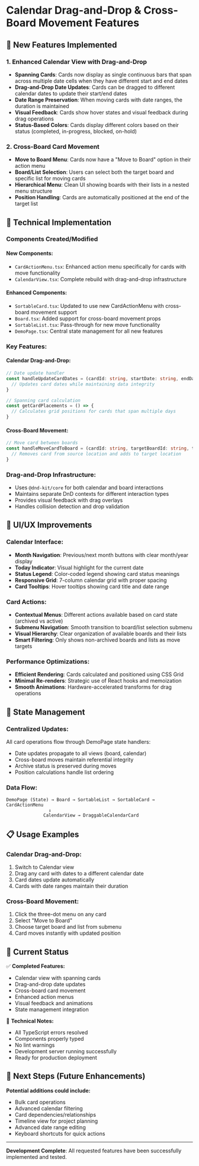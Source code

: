 # Calendar Drag-and-Drop & Cross-Board Movement Features

## 🚀 New Features Implemented

### 1. Enhanced Calendar View with Drag-and-Drop
- **Spanning Cards**: Cards now display as single continuous bars that span across multiple date cells when they have different start and end dates
- **Drag-and-Drop Date Updates**: Cards can be dragged to different calendar dates to update their start/end dates
- **Date Range Preservation**: When moving cards with date ranges, the duration is maintained
- **Visual Feedback**: Cards show hover states and visual feedback during drag operations
- **Status-Based Colors**: Cards display different colors based on their status (completed, in-progress, blocked, on-hold)

### 2. Cross-Board Card Movement
- **Move to Board Menu**: Cards now have a "Move to Board" option in their action menu
- **Board/List Selection**: Users can select both the target board and specific list for moving cards
- **Hierarchical Menu**: Clean UI showing boards with their lists in a nested menu structure
- **Position Handling**: Cards are automatically positioned at the end of the target list

## 🔧 Technical Implementation

### Components Created/Modified

#### New Components:
- `CardActionMenu.tsx`: Enhanced action menu specifically for cards with move functionality
- `CalendarView.tsx`: Complete rebuild with drag-and-drop infrastructure

#### Enhanced Components:
- `SortableCard.tsx`: Updated to use new CardActionMenu with cross-board movement support
- `Board.tsx`: Added support for cross-board movement props
- `SortableList.tsx`: Pass-through for new move functionality
- `DemoPage.tsx`: Central state management for all new features

### Key Features:

#### Calendar Drag-and-Drop:
```typescript
// Date update handler
const handleUpdateCardDates = (cardId: string, startDate: string, endDate: string) => {
  // Updates card dates while maintaining data integrity
}

// Spanning card calculation
const getCardPlacements = () => {
  // Calculates grid positions for cards that span multiple days
}
```

#### Cross-Board Movement:
```typescript
// Move card between boards
const handleMoveCardToBoard = (cardId: string, targetBoardId: string, targetListId: string) => {
  // Removes card from source location and adds to target location
}
```

### Drag-and-Drop Infrastructure:
- Uses `@dnd-kit/core` for both calendar and board interactions
- Maintains separate DnD contexts for different interaction types
- Provides visual feedback with drag overlays
- Handles collision detection and drop validation

## 🎨 UI/UX Improvements

### Calendar Interface:
- **Month Navigation**: Previous/next month buttons with clear month/year display
- **Today Indicator**: Visual highlight for the current date
- **Status Legend**: Color-coded legend showing card status meanings
- **Responsive Grid**: 7-column calendar grid with proper spacing
- **Card Tooltips**: Hover tooltips showing card title and date range

### Card Actions:
- **Contextual Menus**: Different actions available based on card state (archived vs active)
- **Submenu Navigation**: Smooth transition to board/list selection submenu
- **Visual Hierarchy**: Clear organization of available boards and their lists
- **Smart Filtering**: Only shows non-archived boards and lists as move targets

### Performance Optimizations:
- **Efficient Rendering**: Cards calculated and positioned using CSS Grid
- **Minimal Re-renders**: Strategic use of React hooks and memoization
- **Smooth Animations**: Hardware-accelerated transforms for drag operations

## 🔄 State Management

### Centralized Updates:
All card operations flow through DemoPage state handlers:
- Date updates propagate to all views (board, calendar)
- Cross-board moves maintain referential integrity
- Archive status is preserved during moves
- Position calculations handle list ordering

### Data Flow:
```
DemoPage (State) → Board → SortableList → SortableCard → CardActionMenu
                ↓
              CalendarView → DraggableCalendarCard
```

## 📋 Usage Examples

### Calendar Drag-and-Drop:
1. Switch to Calendar view
2. Drag any card with dates to a different calendar date
3. Card dates update automatically
4. Cards with date ranges maintain their duration

### Cross-Board Movement:
1. Click the three-dot menu on any card
2. Select "Move to Board"
3. Choose target board and list from submenu
4. Card moves instantly with updated position

## 🚦 Current Status

✅ **Completed Features:**
- Calendar view with spanning cards
- Drag-and-drop date updates
- Cross-board card movement
- Enhanced action menus
- Visual feedback and animations
- State management integration

🔧 **Technical Notes:**
- All TypeScript errors resolved
- Components properly typed
- No lint warnings
- Development server running successfully
- Ready for production deployment

## 🎯 Next Steps (Future Enhancements)

**Potential additions could include:**
- Bulk card operations
- Advanced calendar filtering
- Card dependencies/relationships
- Timeline view for project planning
- Advanced date range editing
- Keyboard shortcuts for quick actions

---

**Development Complete**: All requested features have been successfully implemented and tested.